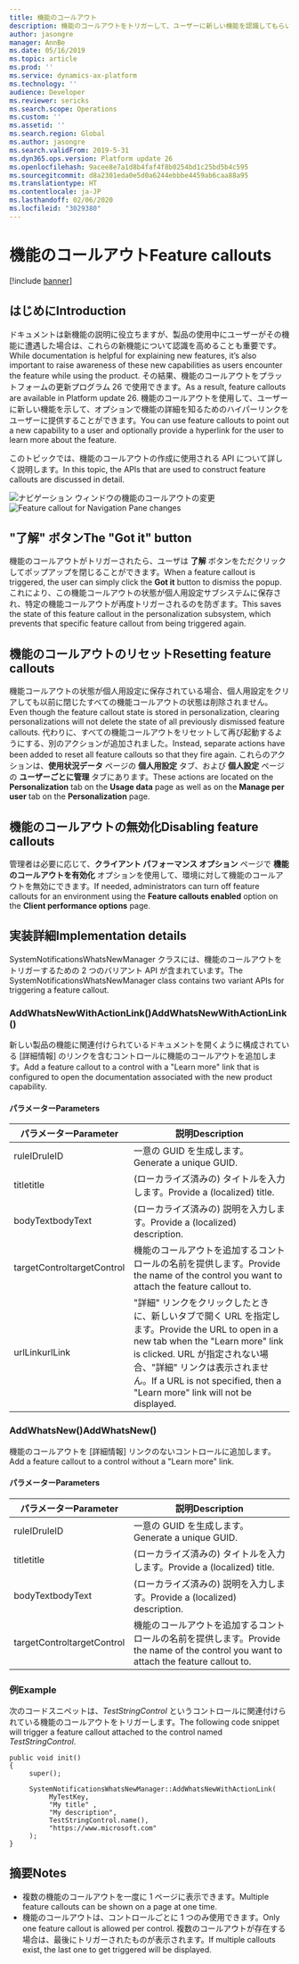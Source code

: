 ```yaml
---
title: 機能のコールアウト
description: 機能のコールアウトをトリガーして、ユーザーに新しい機能を認識してもらいましょう。
author: jasongre
manager: AnnBe
ms.date: 05/16/2019
ms.topic: article
ms.prod: ''
ms.service: dynamics-ax-platform
ms.technology: ''
audience: Developer
ms.reviewer: sericks
ms.search.scope: Operations
ms.custom: ''
ms.assetid: ''
ms.search.region: Global
ms.author: jasongre
ms.search.validFrom: 2019-5-31
ms.dyn365.ops.version: Platform update 26
ms.openlocfilehash: 9acee8e7a1d8b4faf4f8b0254bd1c25bd5b4c595
ms.sourcegitcommit: d8a2301eda0e5d0a6244ebbbe4459ab6caa88a95
ms.translationtype: HT
ms.contentlocale: ja-JP
ms.lasthandoff: 02/06/2020
ms.locfileid: "3029380"
---
```

# <a name="feature-callouts"></a><span data-ttu-id="f269d-103">機能のコールアウト</span><span class="sxs-lookup"><span data-stu-id="f269d-103">Feature callouts</span></span>

[!include [banner](../includes/banner.md)]


## <a name="introduction"></a><span data-ttu-id="f269d-104">はじめに</span><span class="sxs-lookup"><span data-stu-id="f269d-104">Introduction</span></span>
<span data-ttu-id="f269d-105">ドキュメントは新機能の説明に役立ちますが、製品の使用中にユーザーがその機能に遭遇した場合は、これらの新機能について認識を高めることも重要です。</span><span class="sxs-lookup"><span data-stu-id="f269d-105">While documentation is helpful for explaining new features, it’s also important to raise awareness of these new capabilities as users encounter the feature while using the product.</span></span> <span data-ttu-id="f269d-106">その結果、機能のコールアウトをプラットフォームの更新プログラム 26 で使用できます。</span><span class="sxs-lookup"><span data-stu-id="f269d-106">As a result, feature callouts are available in Platform update 26.</span></span> <span data-ttu-id="f269d-107">機能のコールアウトを使用して、ユーザーに新しい機能を示して、オプションで機能の詳細を知るためのハイパーリンクをユーザーに提供することができます。</span><span class="sxs-lookup"><span data-stu-id="f269d-107">You can use feature callouts to point out a new capability to a user and optionally provide a hyperlink for the user to learn more about the feature.</span></span> 

<span data-ttu-id="f269d-108">このトピックでは、機能のコールアウトの作成に使用される API について詳しく説明します。</span><span class="sxs-lookup"><span data-stu-id="f269d-108">In this topic, the APIs that are used to construct feature callouts are discussed in detail.</span></span>   

<span data-ttu-id="f269d-109">![ナビゲーション ウィンドウの機能のコールアウトの変更](./media/cli_featureCallout_noLink.png "プラットフォーム更新プログラム 22 でリリースされたナビゲーション ウィンドウの機能のコールアウトの変更")</span><span class="sxs-lookup"><span data-stu-id="f269d-109">![Feature callout for Navigation Pane changes](./media/cli_featureCallout_noLink.png "Feature callout for Navigation Pane changes released in Platform update 22")</span></span>
  
## <a name="the-got-it-button"></a><span data-ttu-id="f269d-110">"了解" ボタン</span><span class="sxs-lookup"><span data-stu-id="f269d-110">The "Got it" button</span></span>
<span data-ttu-id="f269d-111">機能のコールアウトがトリガーされたら、ユーザは **了解** ボタンをただクリックしてポップアップを閉じることができます。</span><span class="sxs-lookup"><span data-stu-id="f269d-111">When a feature callout is triggered, the user can simply click the **Got it** button to dismiss the popup.</span></span> <span data-ttu-id="f269d-112">これにより、この機能コールアウトの状態が個人用設定サブシステムに保存され、特定の機能コールアウトが再度トリガーされるのを防ぎます。</span><span class="sxs-lookup"><span data-stu-id="f269d-112">This saves the state of this feature callout in the personalization subsystem, which prevents that specific feature callout from being triggered again.</span></span> 

## <a name="resetting-feature-callouts"></a><span data-ttu-id="f269d-113">機能のコールアウトのリセット</span><span class="sxs-lookup"><span data-stu-id="f269d-113">Resetting feature callouts</span></span>
<span data-ttu-id="f269d-114">機能コールアウトの状態が個人用設定に保存されている場合、個人用設定をクリアしても以前に閉じたすべての機能コールアウトの状態は削除されません。</span><span class="sxs-lookup"><span data-stu-id="f269d-114">Even though the feature callout state is stored in personalization, clearing personalizations will not delete the state of all previously dismissed feature callouts.</span></span> <span data-ttu-id="f269d-115">代わりに、すべての機能コールアウトをリセットして再び起動するようにする、別のアクションが追加されました。</span><span class="sxs-lookup"><span data-stu-id="f269d-115">Instead, separate actions have been added to reset all feature callouts so that they fire again.</span></span> <span data-ttu-id="f269d-116">これらのアクションは、**使用状況データ** ページの **個人用設定** タブ、および **個人設定** ページの **ユーザーごとに管理** タブにあります。</span><span class="sxs-lookup"><span data-stu-id="f269d-116">These actions are located on the **Personalization** tab on the **Usage data** page as well as on the **Manage per user** tab on the **Personalization** page.</span></span>   

## <a name="disabling-feature-callouts"></a><span data-ttu-id="f269d-117">機能のコールアウトの無効化</span><span class="sxs-lookup"><span data-stu-id="f269d-117">Disabling feature callouts</span></span> 
<span data-ttu-id="f269d-118">管理者は必要に応じて、**クライアント パフォーマンス オプション** ページで **機能のコールアウトを有効化** オプションを使用して、環境に対して機能のコールアウトを無効にできます。</span><span class="sxs-lookup"><span data-stu-id="f269d-118">If needed, administrators can turn off feature callouts for an environment using the **Feature callouts enabled** option on the **Client performance options** page.</span></span> 
  
## <a name="implementation-details"></a><span data-ttu-id="f269d-119">実装詳細</span><span class="sxs-lookup"><span data-stu-id="f269d-119">Implementation details</span></span>
<span data-ttu-id="f269d-120">SystemNotificationsWhatsNewManager クラスには、機能のコールアウトをトリガーするための 2 つのバリアント API が含まれています。</span><span class="sxs-lookup"><span data-stu-id="f269d-120">The SystemNotificationsWhatsNewManager class contains two variant APIs for triggering a feature callout.</span></span> 

### <a name="addwhatsnewwithactionlink"></a><span data-ttu-id="f269d-121">AddWhatsNewWithActionLink()</span><span class="sxs-lookup"><span data-stu-id="f269d-121">AddWhatsNewWithActionLink()</span></span> 
<span data-ttu-id="f269d-122">新しい製品の機能に関連付けられているドキュメントを開くように構成されている [詳細情報] のリンクを含むコントロールに機能のコールアウトを追加します。</span><span class="sxs-lookup"><span data-stu-id="f269d-122">Add a feature callout to a control with a "Learn more" link that is configured to open the documentation associated with the new product capability.</span></span>  

#### <a name="parameters"></a><span data-ttu-id="f269d-123">パラメーター</span><span class="sxs-lookup"><span data-stu-id="f269d-123">Parameters</span></span>

| <span data-ttu-id="f269d-124">パラメーター</span><span class="sxs-lookup"><span data-stu-id="f269d-124">Parameter</span></span>     | <span data-ttu-id="f269d-125">説明</span><span class="sxs-lookup"><span data-stu-id="f269d-125">Description</span></span>                                                               |
|---------------|---------------------------------------------------------------------------|
| <span data-ttu-id="f269d-126">ruleID</span><span class="sxs-lookup"><span data-stu-id="f269d-126">ruleID</span></span>        | <span data-ttu-id="f269d-127">一意の GUID を生成します。</span><span class="sxs-lookup"><span data-stu-id="f269d-127">Generate a unique GUID.</span></span>                                                    | 
| <span data-ttu-id="f269d-128">title</span><span class="sxs-lookup"><span data-stu-id="f269d-128">title</span></span>         | <span data-ttu-id="f269d-129">(ローカライズ済みの) タイトルを入力します。</span><span class="sxs-lookup"><span data-stu-id="f269d-129">Provide a (localized) title.</span></span>                                               | 
| <span data-ttu-id="f269d-130">bodyText</span><span class="sxs-lookup"><span data-stu-id="f269d-130">bodyText</span></span>      | <span data-ttu-id="f269d-131">(ローカライズ済みの) 説明を入力します。</span><span class="sxs-lookup"><span data-stu-id="f269d-131">Provide a (localized) description.</span></span>                                         | 
| <span data-ttu-id="f269d-132">targetControl</span><span class="sxs-lookup"><span data-stu-id="f269d-132">targetControl</span></span> | <span data-ttu-id="f269d-133">機能のコールアウトを追加するコントロールの名前を提供します。</span><span class="sxs-lookup"><span data-stu-id="f269d-133">Provide the name of the control you want to attach the feature callout to.</span></span> | 
| <span data-ttu-id="f269d-134">urlLink</span><span class="sxs-lookup"><span data-stu-id="f269d-134">urlLink</span></span>       | <span data-ttu-id="f269d-135">"詳細" リンクをクリックしたときに、新しいタブで開く URL を指定します。</span><span class="sxs-lookup"><span data-stu-id="f269d-135">Provide the URL to open in a new tab when the "Learn more" link is clicked.</span></span> <span data-ttu-id="f269d-136">URL が指定されない場合、"詳細" リンクは表示されません。</span><span class="sxs-lookup"><span data-stu-id="f269d-136">If a URL is not specified, then a "Learn more" link will not be displayed.</span></span> |


### <a name="addwhatsnew"></a><span data-ttu-id="f269d-137">AddWhatsNew()</span><span class="sxs-lookup"><span data-stu-id="f269d-137">AddWhatsNew()</span></span> 
<span data-ttu-id="f269d-138">機能のコールアウトを [詳細情報] リンクのないコントロールに追加します。</span><span class="sxs-lookup"><span data-stu-id="f269d-138">Add a feature callout to a control without a "Learn more" link.</span></span> 

#### <a name="parameters"></a><span data-ttu-id="f269d-139">パラメーター</span><span class="sxs-lookup"><span data-stu-id="f269d-139">Parameters</span></span>

| <span data-ttu-id="f269d-140">パラメーター</span><span class="sxs-lookup"><span data-stu-id="f269d-140">Parameter</span></span>     | <span data-ttu-id="f269d-141">説明</span><span class="sxs-lookup"><span data-stu-id="f269d-141">Description</span></span>                                                               |
|---------------|---------------------------------------------------------------------------|
| <span data-ttu-id="f269d-142">ruleID</span><span class="sxs-lookup"><span data-stu-id="f269d-142">ruleID</span></span>        | <span data-ttu-id="f269d-143">一意の GUID を生成します。</span><span class="sxs-lookup"><span data-stu-id="f269d-143">Generate a unique GUID.</span></span>                                                    | 
| <span data-ttu-id="f269d-144">title</span><span class="sxs-lookup"><span data-stu-id="f269d-144">title</span></span>         | <span data-ttu-id="f269d-145">(ローカライズ済みの) タイトルを入力します。</span><span class="sxs-lookup"><span data-stu-id="f269d-145">Provide a (localized) title.</span></span>                                               | 
| <span data-ttu-id="f269d-146">bodyText</span><span class="sxs-lookup"><span data-stu-id="f269d-146">bodyText</span></span>      | <span data-ttu-id="f269d-147">(ローカライズ済みの) 説明を入力します。</span><span class="sxs-lookup"><span data-stu-id="f269d-147">Provide a (localized) description.</span></span>                                         | 
| <span data-ttu-id="f269d-148">targetControl</span><span class="sxs-lookup"><span data-stu-id="f269d-148">targetControl</span></span> | <span data-ttu-id="f269d-149">機能のコールアウトを追加するコントロールの名前を提供します。</span><span class="sxs-lookup"><span data-stu-id="f269d-149">Provide the name of the control you want to attach the feature callout to.</span></span> | 

### <a name="example"></a><span data-ttu-id="f269d-150">例</span><span class="sxs-lookup"><span data-stu-id="f269d-150">Example</span></span>
<span data-ttu-id="f269d-151">次のコードスニペットは、*TestStringControl* というコントロールに関連付けられている機能のコールアウトをトリガーします。</span><span class="sxs-lookup"><span data-stu-id="f269d-151">The following code snippet will trigger a feature callout attached to the control named *TestStringControl*.</span></span>  

```xpp
public void init() 
{
     super(); 
     
     SystemNotificationsWhatsNewManager::AddWhatsNewWithActionLink(
          MyTestKey, 
          "My title" , 
          "My description", 
          TestStringControl.name(), 
          "https://www.microsoft.com"
     );
}
```

## <a name="notes"></a><span data-ttu-id="f269d-152">摘要</span><span class="sxs-lookup"><span data-stu-id="f269d-152">Notes</span></span>
-  <span data-ttu-id="f269d-153">複数の機能のコールアウトを一度に 1 ページに表示できます。</span><span class="sxs-lookup"><span data-stu-id="f269d-153">Multiple feature callouts can be shown on a page at one time.</span></span>
-  <span data-ttu-id="f269d-154">機能のコールアウトは、コントロールごとに 1 つのみ使用できます。</span><span class="sxs-lookup"><span data-stu-id="f269d-154">Only one feature callout is allowed per control.</span></span> <span data-ttu-id="f269d-155">複数のコールアウトが存在する場合は、最後にトリガーされたものが表示されます。</span><span class="sxs-lookup"><span data-stu-id="f269d-155">If multiple callouts exist, the last one to get triggered will be displayed.</span></span>
